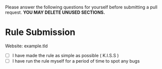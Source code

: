 Please answer the following questions for yourself before submitting a pull request. **YOU MAY DELETE UNUSED SECTIONS.**

# Rule Submission

Website: example.tld

* [ ] I have made the rule as simple as possible ( K.I.S.S )
* [ ] I have run the rule myself for a period of time to spot any bugs